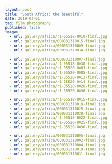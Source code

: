 ```yaml
---
layout: post
title: "South Africa: the beautiful"
date: 2019-02-01
tag: film photography
published: false
images:
  - url: gallery/africa/r1-05518-0010-final.jpg
  - url: gallery/africa/000031310015-final.jpg
  - url: gallery/africa/000031310009-final.jpg
  - url: gallery/africa/000031310034-final.jpg
  
  - url: gallery/africa/000031310007-final.jpg
  - url: gallery/africa/r1-05518-0030-final.jpg
  - url: gallery/africa/r1-05520-0003-final.jpg
  - url: gallery/africa/r1-05520-0005-final.jpg
  - url: gallery/africa/r1-05520-0013-final.jpg
  - url: gallery/africa/r1-05520-0014-final.jpg
  - url: gallery/africa/r1-05520-0028-final.jpg
  - url: gallery/africa/r1-05520-0036-final.jpg
  
  - url: gallery/africa/r1-05518-0015-final.jpg
  - url: gallery/africa/000031310018-final.jpg
  - url: gallery/africa/000031310025-final.jpg
  - url: gallery/africa/000031310028-final.jpg
  - url: gallery/africa/r1-05518-0022-final.jpg
  - url: gallery/africa/r1-05520-0025-final.jpg
  - url: gallery/africa/r1-05520-0030-final.jpg
  
  - url: gallery/africa/000031310005-final.jpg
  - url: gallery/africa/000031310002-final.jpg
  - url: gallery/africa/000031310004-final.jpg
  - url: gallery/africa/000031310010-final.jpg
  - url: gallery/africa/000031310031-final.jpg
---
```

